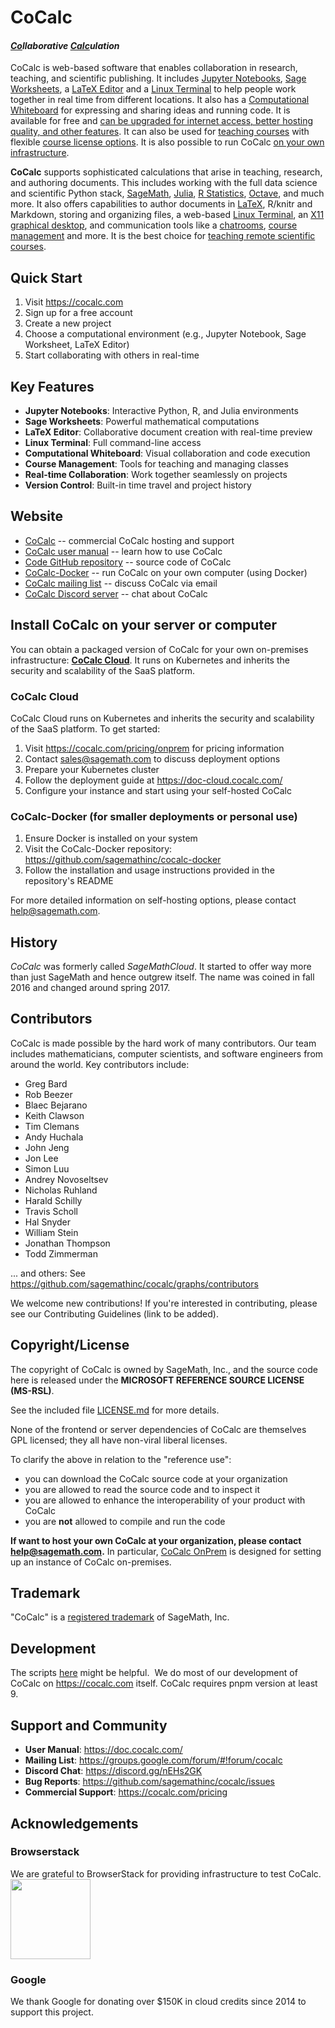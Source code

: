 # CoCalc

#### <u>_**Co**_</u>_llaborative_ <u>_**Calc**_</u>_ulation_

CoCalc is web-based software that enables collaboration in research, teaching, and scientific publishing. It includes [Jupyter Notebooks](https://cocalc.com/features/jupyter-notebook), [Sage Worksheets](https://cocalc.com/features/sage), a [LaTeX Editor](https://cocalc.com/features/latex-editor) and a [Linux Terminal](https://cocalc.com/features/terminal) to help people work together in real time from different locations. It also has a [Computational Whiteboard](https://cocalc.com/features/whiteboard) for expressing and sharing ideas and running code. It is available for free and [can be upgraded for internet access, better hosting quality, and other features](https://cocalc.com/store). It can also be used for [teaching courses](https://cocalc.com/features/teaching) with flexible [course license options](https://cocalc.com/pricing/courses). It is also possible to run CoCalc [on your own infrastructure](https://cocalc.com/pricing/onprem).

**CoCalc** supports sophisticated calculations that arise in teaching, research, and authoring documents. This includes working with the full data science and scientific Python stack, [SageMath](https://www.sagemath.org), [Julia](https://julialang.org), [R Statistics](https://cocalc.com/doc/r-statistical-software.html), [Octave](https://www.gnu.org/software/octave/), and much more. It also offers capabilities to author documents in [LaTeX](https://cocalc.com/doc/latex-editor.html), R/knitr and Markdown, storing and organizing files, a web-based [Linux Terminal](https://doc.cocalc.com/terminal.html), an [X11 graphical desktop](https://doc.cocalc.com/x11.html), and communication tools like a [chatrooms](https://doc.cocalc.com/chat.html), [course management](https://cocalc.com/doc/teaching.html) and more.  It is the best choice for [teaching remote scientific courses](https://cocalc.com/doc/teaching.html).

## Quick Start

1. Visit https://cocalc.com
2. Sign up for a free account
3. Create a new project
4. Choose a computational environment (e.g., Jupyter Notebook, Sage Worksheet, LaTeX Editor)
5. Start collaborating with others in real-time

## Key Features

- **Jupyter Notebooks**: Interactive Python, R, and Julia environments
- **Sage Worksheets**: Powerful mathematical computations
- **LaTeX Editor**: Collaborative document creation with real-time preview
- **Linux Terminal**: Full command-line access
- **Computational Whiteboard**: Visual collaboration and code execution
- **Course Management**: Tools for teaching and managing classes
- **Real-time Collaboration**: Work together seamlessly on projects
- **Version Control**: Built-in time travel and project history

## Website

- [CoCalc](https://cocalc.com/index.html) -- commercial CoCalc hosting and support
- [CoCalc user manual](https://doc.cocalc.com/) -- learn how to use CoCalc
- [Code GitHub repository](https://github.com/sagemathinc/cocalc) -- source code of CoCalc
- [CoCalc-Docker](https://github.com/sagemathinc/cocalc-docker) -- run CoCalc on your own computer (using Docker)
- [CoCalc mailing list](https://groups.google.com/forum/#!forum/cocalc) -- discuss CoCalc via email
- [CoCalc Discord server](https://discord.gg/nEHs2GK) -- chat about CoCalc

## Install CoCalc on your server or computer

You can obtain a packaged version of CoCalc for your own on-premises infrastructure: [**CoCalc Cloud**](https://doc-cloud.cocalc.com/).
It runs on Kubernetes and inherits the security and scalability of the SaaS platform.

### CoCalc Cloud

CoCalc Cloud runs on Kubernetes and inherits the security and scalability of the SaaS platform. To get started:

1. Visit https://cocalc.com/pricing/onprem for pricing information
2. Contact sales@sagemath.com to discuss deployment options
3. Prepare your Kubernetes cluster
4. Follow the deployment guide at https://doc-cloud.cocalc.com/
5. Configure your instance and start using your self-hosted CoCalc

### CoCalc-Docker (for smaller deployments or personal use)

1. Ensure Docker is installed on your system
2. Visit the CoCalc-Docker repository: https://github.com/sagemathinc/cocalc-docker
3. Follow the installation and usage instructions provided in the repository's README

For more detailed information on self-hosting options, please contact help@sagemath.com.

## History

_CoCalc_ was formerly called _SageMathCloud_.
It started to offer way more than just SageMath and hence outgrew itself.
The name was coined in fall 2016 and changed around spring 2017.

## Contributors

CoCalc is made possible by the hard work of many contributors. Our team includes mathematicians, computer scientists, and software engineers from around the world. Key contributors include:

- Greg Bard
- Rob Beezer
- Blaec Bejarano
- Keith Clawson
- Tim Clemans
- Andy Huchala
- John Jeng
- Jon Lee
- Simon Luu
- Andrey Novoseltsev
- Nicholas Ruhland
- Harald Schilly
- Travis Scholl
- Hal Snyder
- William Stein
- Jonathan Thompson
- Todd Zimmerman

... and others: See https://github.com/sagemathinc/cocalc/graphs/contributors

We welcome new contributions! If you're interested in contributing, please see our Contributing Guidelines (link to be added).

## Copyright/License

The copyright of CoCalc is owned by SageMath, Inc., and the source code
here is released under the **MICROSOFT REFERENCE SOURCE LICENSE (MS-RSL)**.

See the included file [LICENSE.md](./LICENSE.md) for more details.

None of the frontend or server dependencies of CoCalc are themselves GPL licensed;
they all have non-viral liberal licenses.

To clarify the above in relation to the "reference use":

- you can download the CoCalc source code at your organization
- you are allowed to read the source code and to inspect it
- you are allowed to enhance the interoperability of your product with CoCalc
- you are **not** allowed to compile and run the code

**If want to host your own CoCalc at your organization, please contact [help@sagemath.com](mailto:help@sagemath.com).**
In particular, [CoCalc OnPrem](https://cocalc.com/pricing/onprem) is designed for setting up an instance of CoCalc on-premises.

## Trademark

"CoCalc" is a [registered trademark](http://tsdr.uspto.gov/#caseNumber=87155974&caseType=SERIAL_NO&searchType=statusSearch) of SageMath, Inc.

## Development

The scripts [here](https://github.com/sagemathinc/cocalc/tree/master/src/dev) might be helpful. &nbsp;We do most of our development of CoCalc on https://cocalc.com itself.  CoCalc requires pnpm version at least 9.

## Support and Community

- **User Manual**: https://doc.cocalc.com/
- **Mailing List**: https://groups.google.com/forum/#!forum/cocalc
- **Discord Chat**: https://discord.gg/nEHs2GK
- **Bug Reports**: https://github.com/sagemathinc/cocalc/issues
- **Commercial Support**: https://cocalc.com/pricing

## Acknowledgements

### Browserstack

We are grateful to BrowserStack for providing infrastructure to test CoCalc.
<a href="https://www.browserstack.com" target="_blank"><img alt='' src='http://i.imgur.com/VProOTR.png' width=128 height=undefined title=''/></a>

### Google

We thank Google for donating over \$150K in cloud credits since 2014 to support this project.
